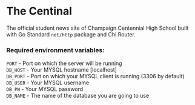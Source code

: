 # The Centinal
The official student news site of Champaign Centennial High School built with Go Standard ```net/http``` package and Chi Router.
### Required environment variables: <br>
  ```PORT``` - Port on which the server will be running <br>
  ```DB_HOST``` - Your MYSQL hostname [localhost] <br>
  ```DB_PORT``` - Port on which your MYSQL client is running (3306 by default) <br>
  ```DB_USER``` - Your MYSQL username <br>
  ```DB_PW``` - Your MYSQL password <br>
  ```DB_NAME``` - The name of the database you are going to use <br>
